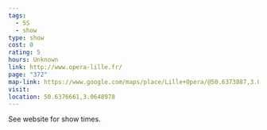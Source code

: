 ```yaml
---
tags:
  - 5S
  - show
type: show
cost: 0
rating: 5
hours: Unknown
link: http://www.opera-lille.fr/
page: "372"
map-link: https://www.google.com/maps/place/Lille+Opera/@50.6373887,3.0623454,16z/data=!3m1!4b1!4m6!3m5!1s0x47c2d5883963a965:0x3535613f78ccbff7!8m2!3d50.6373853!4d3.0649203!16s%2Fm%2F0gg9t8t?entry=ttu&g_ep=EgoyMDI0MDkxOC4xIKXMDSoASAFQAw%3D%3D
visit: 
location: 50.6376661,3.0648978
---
```

See website for show times.